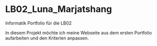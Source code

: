 # LB02_Luna_Marjatshang
Informatik Portfolio für die LB02

In diesem Projekt möchte ich meine Webseite aus dem ersten Portfolio aufarbeiten und den Kriterien anpassen.
